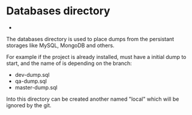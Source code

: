 # Databases directory
-

The databases directory is used to place dumps from the persistant storages like MySQL, MongoDB and others.

For example if the project is already installed, must have a initial dump to start, and the name of is depending on the branch:
* dev-dump.sql
* qa-dump.sql
* master-dump.sql

Into this directory can be created another named "local" which will be ignored by the git.
